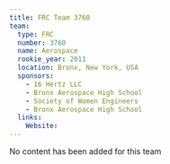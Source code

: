 ```yaml
---
title: FRC Team 3760
team:
  type: FRC
  number: 3760
  name: Aerospace
  rookie_year: 2011
  location: Bronx, New York, USA
  sponsors:
    - 16 Hertz LLC
    - Bronx Aerospace High School
    - Society of Women Engineers
    - Bronx Aerospace High School
  links:
    Website: 
---
```

No content has been added for this team